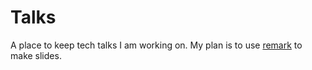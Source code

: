 # Talks

A place to keep tech talks I am working on. My plan is to use [remark](github.com/gnab/remark) to make slides.
